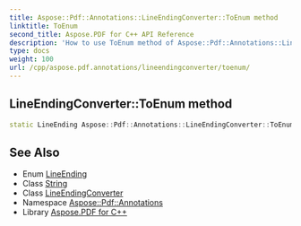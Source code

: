 ```yaml
---
title: Aspose::Pdf::Annotations::LineEndingConverter::ToEnum method
linktitle: ToEnum
second_title: Aspose.PDF for C++ API Reference
description: 'How to use ToEnum method of Aspose::Pdf::Annotations::LineEndingConverter class in C++.'
type: docs
weight: 100
url: /cpp/aspose.pdf.annotations/lineendingconverter/toenum/
---
```

## LineEndingConverter::ToEnum method




```cpp
static LineEnding Aspose::Pdf::Annotations::LineEndingConverter::ToEnum(System::String value)
```

## See Also

* Enum [LineEnding](../../lineending/)
* Class [String](../../../system/string/)
* Class [LineEndingConverter](../)
* Namespace [Aspose::Pdf::Annotations](../../)
* Library [Aspose.PDF for C++](../../../)
